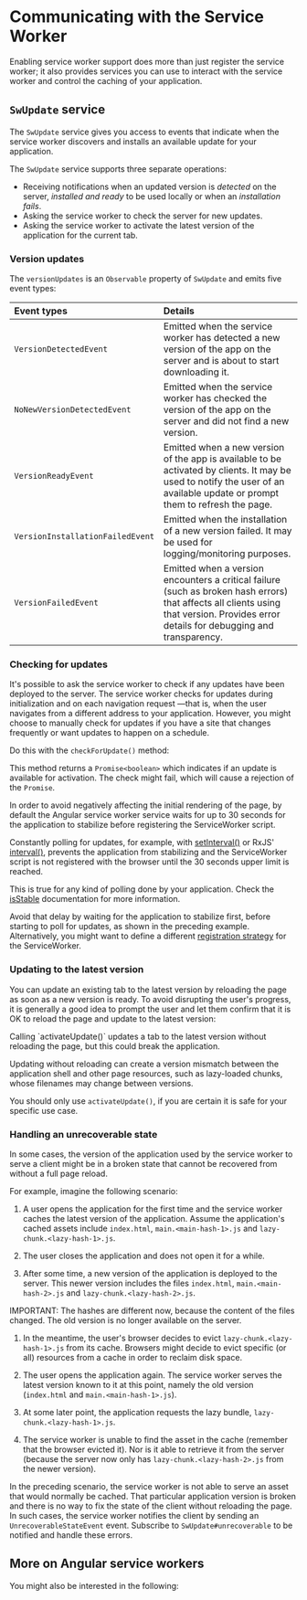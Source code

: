 # Communicating with the Service Worker

Enabling service worker support does more than just register the service worker; it also provides services you can use to interact with the service worker and control the caching of your application.

## `SwUpdate` service

The `SwUpdate` service gives you access to events that indicate when the service worker discovers and installs an available update for your application.

The `SwUpdate` service supports three separate operations:

* Receiving notifications when an updated version is *detected* on the server, *installed and ready* to be used locally or when an *installation fails*.
* Asking the service worker to check the server for new updates.
* Asking the service worker to activate the latest version of the application for the current tab.

### Version updates

The `versionUpdates` is an `Observable` property of `SwUpdate` and emits five event types:

| Event types                      | Details |
|:---                              |:---     |
| `VersionDetectedEvent`           | Emitted when the service worker has detected a new version of the app on the server and is about to start downloading it.                                                   |
| `NoNewVersionDetectedEvent`      | Emitted when the service worker has checked the version of the app on the server and did not find a new version.                                                            |
| `VersionReadyEvent`              | Emitted when a new version of the app is available to be activated by clients. It may be used to notify the user of an available update or prompt them to refresh the page. |
| `VersionInstallationFailedEvent` | Emitted when the installation of a new version failed. It may be used for logging/monitoring purposes.                                                                      |
| `VersionFailedEvent`             | Emitted when a version encounters a critical failure (such as broken hash errors) that affects all clients using that version. Provides error details for debugging and transparency. |

<docs-code header="log-update.service.ts" path="adev/src/content/examples/service-worker-getting-started/src/app/log-update.service.ts" visibleRegion="sw-update"/>

### Checking for updates

It's possible to ask the service worker to check if any updates have been deployed to the server.
The service worker checks for updates during initialization and on each navigation request —that is, when the user navigates from a different address to your application.
However, you might choose to manually check for updates if you have a site that changes frequently or want updates to happen on a schedule.

Do this with the `checkForUpdate()` method:

<docs-code header="check-for-update.service.ts" path="adev/src/content/examples/service-worker-getting-started/src/app/check-for-update.service.ts"/>

This method returns a `Promise<boolean>` which indicates if an update is available for activation.
The check might fail, which will cause a rejection of the `Promise`.

<docs-callout important title="Stabilization and service worker registration">
In order to avoid negatively affecting the initial rendering of the page, by default the Angular service worker service waits for up to 30 seconds for the application to stabilize before registering the ServiceWorker script.

Constantly polling for updates, for example, with [setInterval()](https://developer.mozilla.org/docs/Web/API/WindowOrWorkerGlobalScope/setInterval) or RxJS' [interval()](https://rxjs.dev/api/index/function/interval), prevents the application from stabilizing and the ServiceWorker script is not registered with the browser until the 30 seconds upper limit is reached.

This is true for any kind of polling done by your application.
Check the [isStable](api/core/ApplicationRef#isStable) documentation for more information.

Avoid that delay by waiting for the application to stabilize first, before starting to poll for updates, as shown in the preceding example.
Alternatively, you might want to define a different [registration strategy](api/service-worker/SwRegistrationOptions#registrationStrategy) for the ServiceWorker.
</docs-callout>

### Updating to the latest version

You can update an existing tab to the latest version by reloading the page as soon as a new version is ready.
To avoid disrupting the user's progress, it is generally a good idea to prompt the user and let them confirm that it is OK to reload the page and update to the latest version:

<docs-code header="prompt-update.service.ts" path="adev/src/content/examples/service-worker-getting-started/src/app/prompt-update.service.ts" visibleRegion="sw-version-ready"/>

<docs-callout important title="Safety of updating without reloading">
Calling `activateUpdate()` updates a tab to the latest version without reloading the page, but this could break the application.

Updating without reloading can create a version mismatch between the application shell and other page resources, such as lazy-loaded chunks, whose filenames may change between versions.

You should only use `activateUpdate()`, if you are certain it is safe for your specific use case.
</docs-callout>

### Handling an unrecoverable state

In some cases, the version of the application used by the service worker to serve a client might be in a broken state that cannot be recovered from without a full page reload.

For example, imagine the following scenario:

1. A user opens the application for the first time and the service worker caches the latest version of the application.
    Assume the application's cached assets include `index.html`, `main.<main-hash-1>.js` and `lazy-chunk.<lazy-hash-1>.js`.

1. The user closes the application and does not open it for a while.
1. After some time, a new version of the application is deployed to the server.
    This newer version includes the files `index.html`, `main.<main-hash-2>.js` and `lazy-chunk.<lazy-hash-2>.js`.

IMPORTANT: The hashes are different now, because the content of the files changed. The old version is no longer available on the server.

1. In the meantime, the user's browser decides to evict `lazy-chunk.<lazy-hash-1>.js` from its cache.
    Browsers might decide to evict specific (or all) resources from a cache in order to reclaim disk space.

1. The user opens the application again.
    The service worker serves the latest version known to it at this point, namely the old version (`index.html` and `main.<main-hash-1>.js`).

1. At some later point, the application requests the lazy bundle, `lazy-chunk.<lazy-hash-1>.js`.
1. The service worker is unable to find the asset in the cache (remember that the browser evicted it).
    Nor is it able to retrieve it from the server (because the server now only has `lazy-chunk.<lazy-hash-2>.js` from the newer version).

In the preceding scenario, the service worker is not able to serve an asset that would normally be cached.
That particular application version is broken and there is no way to fix the state of the client without reloading the page.
In such cases, the service worker notifies the client by sending an `UnrecoverableStateEvent` event.
Subscribe to `SwUpdate#unrecoverable` to be notified and handle these errors.

<docs-code header="handle-unrecoverable-state.service.ts" path="adev/src/content/examples/service-worker-getting-started/src/app/handle-unrecoverable-state.service.ts" visibleRegion="sw-unrecoverable-state"/>

## More on Angular service workers

You might also be interested in the following:

<docs-pill-row>
  <docs-pill href="ecosystem/service-workers/push-notifications" title="Push notifications"/>
  <docs-pill href="ecosystem/service-workers/devops" title="Service Worker devops"/>
</docs-pill-row>

